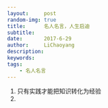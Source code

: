 ```yaml
---
layout:     post
random-img: true
title:      名人名言，人生启迪
subtitle:   
date:       2017-6-29
author:     LiChaoyang
description: 
keywords: 
tags:
    - 名人名言
---
```


 1. 只有实践才能把知识转化为经验
 2. 